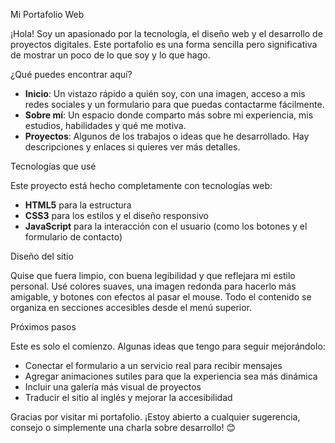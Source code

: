 Mi Portafolio Web

¡Hola! Soy un apasionado por la tecnología, el diseño web y el desarrollo de proyectos digitales. Este portafolio es una forma sencilla pero significativa de mostrar un poco de lo que soy y lo que hago.

¿Qué puedes encontrar aquí?

- **Inicio**: Un vistazo rápido a quién soy, con una imagen, acceso a mis redes sociales y un formulario para que puedas contactarme fácilmente.
- **Sobre mí**: Un espacio donde comparto más sobre mi experiencia, mis estudios, habilidades y qué me motiva.
- **Proyectos**: Algunos de los trabajos o ideas que he desarrollado. Hay descripciones y enlaces si quieres ver más detalles.

Tecnologías que usé

Este proyecto está hecho completamente con tecnologías web:

- **HTML5** para la estructura
- **CSS3** para los estilos y el diseño responsivo
- **JavaScript** para la interacción con el usuario (como los botones y el formulario de contacto)

Diseño del sitio

Quise que fuera limpio, con buena legibilidad y que reflejara mi estilo personal. Usé colores suaves, una imagen redonda para hacerlo más amigable, y botones con efectos al pasar el mouse. Todo el contenido se organiza en secciones accesibles desde el menú superior.

Próximos pasos

Este es solo el comienzo. Algunas ideas que tengo para seguir mejorándolo:

- Conectar el formulario a un servicio real para recibir mensajes
- Agregar animaciones sutiles para que la experiencia sea más dinámica
- Incluir una galería más visual de proyectos
- Traducir el sitio al inglés y mejorar la accesibilidad

Gracias por visitar mi portafolio. ¡Estoy abierto a cualquier sugerencia, consejo o simplemente una charla sobre desarrollo! 😊
